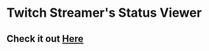 # Twitch Streamer's Status Viewer
## Check it out [Here](https://its-me-sv.github.io/twitch-streamer-s-status/)